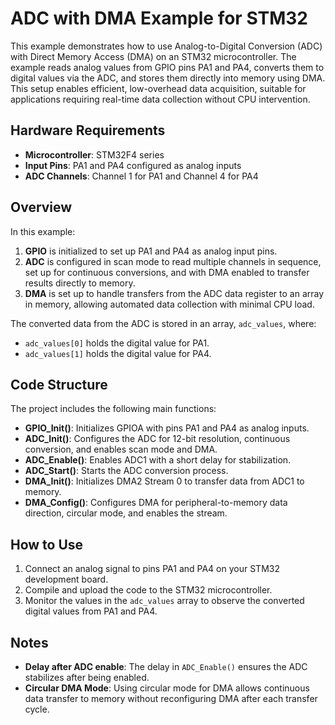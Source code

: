 ADC with DMA Example for STM32
==============================

This example demonstrates how to use Analog-to-Digital Conversion (ADC) with Direct Memory Access (DMA) on an STM32 microcontroller. The example reads analog values from GPIO pins PA1 and PA4, converts them to digital values via the ADC, and stores them directly into memory using DMA. This setup enables efficient, low-overhead data acquisition, suitable for applications requiring real-time data collection without CPU intervention.

Hardware Requirements
---------------------

-   **Microcontroller**: STM32F4 series
-   **Input Pins**: PA1 and PA4 configured as analog inputs
-   **ADC Channels**: Channel 1 for PA1 and Channel 4 for PA4

Overview
--------

In this example:

1.  **GPIO** is initialized to set up PA1 and PA4 as analog input pins.
2.  **ADC** is configured in scan mode to read multiple channels in sequence, set up for continuous conversions, and with DMA enabled to transfer results directly to memory.
3.  **DMA** is set up to handle transfers from the ADC data register to an array in memory, allowing automated data collection with minimal CPU load.

The converted data from the ADC is stored in an array, `adc_values`, where:

-   `adc_values[0]` holds the digital value for PA1.
-   `adc_values[1]` holds the digital value for PA4.

Code Structure
--------------

The project includes the following main functions:

-   **GPIO_Init()**: Initializes GPIOA with pins PA1 and PA4 as analog inputs.
-   **ADC_Init()**: Configures the ADC for 12-bit resolution, continuous conversion, and enables scan mode and DMA.
-   **ADC_Enable()**: Enables ADC1 with a short delay for stabilization.
-   **ADC_Start()**: Starts the ADC conversion process.
-   **DMA_Init()**: Initializes DMA2 Stream 0 to transfer data from ADC1 to memory.
-   **DMA_Config()**: Configures DMA for peripheral-to-memory data direction, circular mode, and enables the stream.

How to Use
----------

1.  Connect an analog signal to pins PA1 and PA4 on your STM32 development board.
2.  Compile and upload the code to the STM32 microcontroller.
3.  Monitor the values in the `adc_values` array to observe the converted digital values from PA1 and PA4.

Notes
-----

-   **Delay after ADC enable**: The delay in `ADC_Enable()` ensures the ADC stabilizes after being enabled.
-   **Circular DMA Mode**: Using circular mode for DMA allows continuous data transfer to memory without reconfiguring DMA after each transfer cycle.
